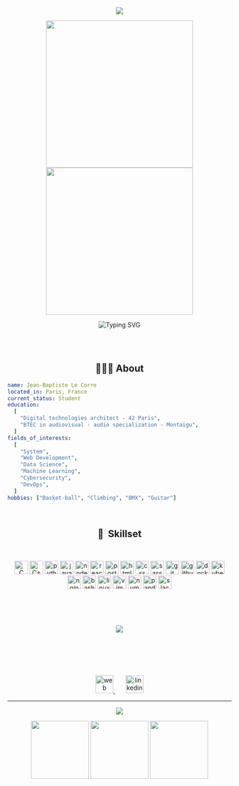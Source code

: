 <p align="center">
  <img src="https://capsule-render.vercel.app/api?type=waving&color=0:00d9ff,100:bc42ff&height=200&section=header&text=Hello%20world!%20👾&fontSize=60&desc=I'm%20Jean-Baptiste&animation=fadeIn&fontColor=d6ace6&fontAlignY=40" />
</p>

<div align="center">
 <img src="https://media.giphy.com/media/xULW8l2gXuRPmsQe8U/giphy.gif" width="330"/>
 <img src="https://media.giphy.com/media/xULW8l2gXuRPmsQe8U/giphy.gif" width="330"/>
</div>

<p align="center">
  <img src="https://readme-typing-svg.demolab.com?font=Fira+Code&size=18&duration=2200&pause=1100&color=5501DC&vCenter=true&width=410&lines=Experience+is+what+you+get...;when+you+didn't+get+what+you+wanted." alt="Typing SVG" />
</p>
<br/>
<br/>

<h2 align="center">👨🏻‍💻&nbsp;About</h2>

```yaml
name: Jean-Baptiste Le Corre
located_in: Paris, France
current_status: Student
education:
  [
    "Digital technologies architect - 42 Paris",
    "BTEC in audiovisual - audio specialization - Montaigu",
  ]
fields_of_interests:
  [
    "System",
    "Web Development",
    "Data Science",
    "Machine Learning",
    "Cybersecurity",
    "DevOps",
  ]
hobbies: ["Basket-ball", "Climbing", "BMX", "Guitar"]
```

<br/>
<h2 align="center">💾&nbsp;&nbsp;Skillset</h2>
<br/>
<p align="center">
 <img src="https://cdn.jsdelivr.net/gh/devicons/devicon/icons/c/c-plain.svg" alt="C" width="30" height="30"/>
 <img src="https://cdn.jsdelivr.net/gh/devicons/devicon/icons/cplusplus/cplusplus-original.svg" alt="C++" width="30" height="30"/>
 <img src="https://cdn.jsdelivr.net/gh/devicons/devicon/icons/python/python-original.svg" alt="python" width="30" height="30"/>
 <img src="https://cdn.jsdelivr.net/gh/devicons/devicon/icons/javascript/javascript-plain.svg" alt="javascript" width="30" height="30"/>
 <img src="https://cdn.jsdelivr.net/gh/devicons/devicon/icons/nodejs/nodejs-original.svg" alt="nodejs" width="30" height="30"/>
 <img src="https://cdn.jsdelivr.net/gh/devicons/devicon/icons/react/react-original.svg" alt="reactjs" width="30" height="30"/>
 <img src="https://cdn.jsdelivr.net/gh/devicons/devicon/icons/postgresql/postgresql-plain.svg" alt="postgresql" width="30" height="30"/>
 <img src="https://cdn.jsdelivr.net/gh/devicons/devicon/icons/html5/html5-original.svg" alt="html" width="30" height="30"/>
 <img src="https://cdn.jsdelivr.net/gh/devicons/devicon/icons/css3/css3-original.svg" alt="css" width="30" height="30"/>
 <img src="https://cdn.jsdelivr.net/gh/devicons/devicon/icons/sass/sass-original.svg" alt="sass" width="30" height="30"/>
 <img src="https://cdn.jsdelivr.net/gh/devicons/devicon/icons/git/git-plain-wordmark.svg" alt="git" width="30" height="30"/>
 <img src="https://cdn.jsdelivr.net/gh/devicons/devicon/icons/github/github-original.svg" alt="github" width="30" height="30"/>
 <img src="https://cdn.jsdelivr.net/gh/devicons/devicon/icons/docker/docker-plain-wordmark.svg" alt="docker" width="30" height="30"/>
 <img src="https://cdn.jsdelivr.net/gh/devicons/devicon/icons/kubernetes/kubernetes-plain-wordmark.svg" alt="kubernetes" width="30" height="30"/>
 <img src="https://cdn.jsdelivr.net/gh/devicons/devicon/icons/nginx/nginx-original.svg" alt="nginx" width="30" height="30"/>
 <img src="https://cdn.jsdelivr.net/gh/devicons/devicon/icons/bash/bash-original.svg" alt="bash" width="30" height="30"/>
 <img src="https://cdn.jsdelivr.net/gh/devicons/devicon/icons/linux/linux-plain.svg" alt="linux" width="30" height="30"/>
 <img src="https://cdn.jsdelivr.net/gh/devicons/devicon/icons/vim/vim-plain.svg" alt="vim" width="30" height="30"/>
 <img src="https://cdn.jsdelivr.net/gh/devicons/devicon/icons/numpy/numpy-original-wordmark.svg" alt="numpy" width="30" height="30"/>
 <img src="https://cdn.jsdelivr.net/gh/devicons/devicon/icons/pandas/pandas-original-wordmark.svg" alt="panda" width="30" height="30"/>
 <img src="https://cdn.jsdelivr.net/gh/devicons/devicon/icons/slack/slack-original.svg" alt="slack" width="30" height="30"/>
</p>

<br/>
<br/>
<br/>
<p align="center">
  <img src="https://github-readme-stats.vercel.app/api/top-langs/?username=Jibus22&layout=pie&theme=blueberry" />
</p>

<br/>
<br/>
<br/>
<br/>
<p align="center">
 <a href="https://jibus22.github.io/" target="blank">
  <img height="40" src="https://user-images.githubusercontent.com/46517096/166972883-f5f1d88c-0246-4374-88ac-ded0f2cf0699.png" alt="web" />
 </a>
 <span>&nbsp;&nbsp;&nbsp;&nbsp;&nbsp;</span>
 <a href="https://www.linkedin.com/in/jle-corr/" target="blank">
  <img height="40" src="https://cdn.simpleicons.org/linkedin/3400c4" alt="linkedin" />
 </a>
</p>

---

<p align="center">
 <img src="https://readme-typing-svg.demolab.com?font=Fira+Code&size=18&duration=3100&pause=1000&color=4130C3&vCenter=true&width=430&lines=He+who+has+imagination+without+learning;.+.+.+ +has+wings+but+no+feet.">
</p>

<p align="center">
 <img src="https://media.giphy.com/media/ksE9feSa2b4V2GYwY4/giphy.gif" width="130"/>
  <img src="https://media.giphy.com/media/WUlplcMpOCEmTGBtBW/giphy.gif"  width="130"/>
 <img src="https://media.giphy.com/media/ksE9feSa2b4V2GYwY4/giphy.gif" width="130"/>
</p>
